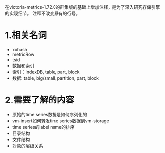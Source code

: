 在victoria-metrics-1.72.0的群集版的基础上增加注释，是为了深入研究存储引擎的实现细节。
注释不改变原有的行号。

# 1.相关名词
* xxhash
* metricRow
* tsid
* 数据和索引
* 索引：indexDB, table, part, block
* 数据: table, big/small, partition, part, block

# 2.需要了解的内容
* 原始的time series数据是如何序列化的
* vm-insert如何转发time series数据到vm-storage
* time series的label name的排序
* 目录结构
* 文件结构
* 对象的层级关系
